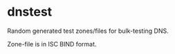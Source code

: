 # dnstest
Random generated test zones/files for bulk-testing DNS.

Zone-file is in ISC BIND format.
